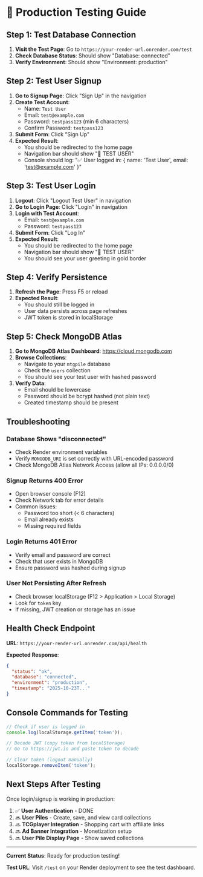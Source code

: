 # 🧪 Production Testing Guide

## Step 1: Test Database Connection

1. **Visit the Test Page**: Go to `https://your-render-url.onrender.com/test`
2. **Check Database Status**: Should show "Database: connected"
3. **Verify Environment**: Should show "Environment: production"

## Step 2: Test User Signup

1. **Go to Signup Page**: Click "Sign Up" in the navigation
2. **Create Test Account**:
   - Name: `Test User`
   - Email: `test@example.com`
   - Password: `testpass123` (min 6 characters)
   - Confirm Password: `testpass123`
3. **Submit Form**: Click "Sign Up"
4. **Expected Result**: 
   - You should be redirected to the home page
   - Navigation bar should show "👤 TEST USER"
   - Console should log: "✅ User logged in: { name: 'Test User', email: 'test@example.com' }"

## Step 3: Test User Login

1. **Logout**: Click "Logout Test User" in navigation
2. **Go to Login Page**: Click "Login" in navigation
3. **Login with Test Account**:
   - Email: `test@example.com`
   - Password: `testpass123`
4. **Submit Form**: Click "Log In"
5. **Expected Result**: 
   - You should be redirected to the home page
   - Navigation bar should show "👤 TEST USER"
   - You should see your user greeting in gold border

## Step 4: Verify Persistence

1. **Refresh the Page**: Press F5 or reload
2. **Expected Result**: 
   - You should still be logged in
   - User data persists across page refreshes
   - JWT token is stored in localStorage

## Step 5: Check MongoDB Atlas

1. **Go to MongoDB Atlas Dashboard**: https://cloud.mongodb.com
2. **Browse Collections**: 
   - Navigate to your `mtgpile` database
   - Check the `users` collection
   - You should see your test user with hashed password
3. **Verify Data**:
   - Email should be lowercase
   - Password should be bcrypt hashed (not plain text)
   - Created timestamp should be present

## Troubleshooting

### Database Shows "disconnected"
- Check Render environment variables
- Verify `MONGODB_URI` is set correctly with URL-encoded password
- Check MongoDB Atlas Network Access (allow all IPs: 0.0.0.0/0)

### Signup Returns 400 Error
- Open browser console (F12)
- Check Network tab for error details
- Common issues:
  - Password too short (< 6 characters)
  - Email already exists
  - Missing required fields

### Login Returns 401 Error
- Verify email and password are correct
- Check that user exists in MongoDB
- Ensure password was hashed during signup

### User Not Persisting After Refresh
- Check browser localStorage (F12 > Application > Local Storage)
- Look for `token` key
- If missing, JWT creation or storage has an issue

## Health Check Endpoint

**URL**: `https://your-render-url.onrender.com/api/health`

**Expected Response**:
```json
{
  "status": "ok",
  "database": "connected",
  "environment": "production",
  "timestamp": "2025-10-23T..."
}
```

## Console Commands for Testing

```javascript
// Check if user is logged in
console.log(localStorage.getItem('token'));

// Decode JWT (copy token from localStorage)
// Go to https://jwt.io and paste token to decode

// Clear token (logout manually)
localStorage.removeItem('token');
```

## Next Steps After Testing

Once login/signup is working in production:

1. ✅ **User Authentication** - DONE
2. 🔜 **User Piles** - Create, save, and view card collections
3. 🔜 **TCGplayer Integration** - Shopping cart with affiliate links
4. 🔜 **Ad Banner Integration** - Monetization setup
5. 🔜 **User Pile Display Page** - Show saved collections

---

**Current Status**: Ready for production testing!

**Test URL**: Visit `/test` on your Render deployment to see the test dashboard.

